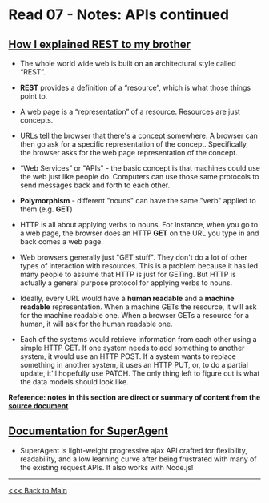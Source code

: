 # Read 07 - Notes: APIs continued

## [How I explained REST to my brother](https://gist.github.com/brookr/5977550)

+ The whole world wide web is built on an architectural style called “REST”. 

+ **REST** provides a definition of a “resource”, which is what those things point to.

+ A web page is a “representation” of a resource. Resources are just concepts. 

+ URLs tell the browser that there's a concept somewhere. A browser can then go ask for a specific representation of the concept. Specifically, the browser asks for the web page representation of the concept.

+ “Web Services” or "APIs" - the basic concept is that machines could use the web just like people do. Computers can use those same protocols to send messages back and forth to each other.

+ **Polymorphism** - different "nouns" can have the same "verb" applied to them (e.g. **GET**)

+ HTTP is all about applying verbs to nouns. For instance, when you go to a web page, the browser does an HTTP **GET** on the URL you type in and back comes a web page.

+ Web browsers generally just "GET stuff". They don't do a lot of other types of interaction with resources. This is a problem because it has led many people to assume that HTTP is just for GETing. But HTTP is actually a general purpose protocol for applying verbs to nouns.

+ Ideally, every URL would have a **human readable** and a **machine readable** representation. When a machine GETs the resource, it will ask for the machine readable one. When a browser GETs a resource for a human, it will ask for the human readable one.

+ Each of the systems would retrieve information from each other using a simple HTTP GET. If one system needs to add something to another system, it would use an HTTP POST. If a system wants to replace something in another system, it uses an HTTP PUT, or, to do a partial update, it'll hopefully use PATCH. The only thing left to figure out is what the data models should look like.

**Reference: notes in this section are direct or summary of content from the [source document](https://gist.github.com/brookr/5977550)**

## [Documentation for SuperAgent](https://visionmedia.github.io/superagent/)

+ SuperAgent is light-weight progressive ajax API crafted for flexibility, readability, and a low learning curve after being frustrated with many of the existing request APIs. It also works with Node.js!


***
[<<< Back to Main](https://sangmlee76.github.io/reading-notes/)

